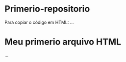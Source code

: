 # Primerio-repositorio

Para copiar o código em HTML:
...
<html>
  <h1>Meu primerio arquivo HTML</h1>
</html>
...
